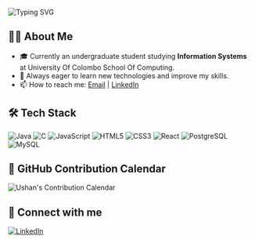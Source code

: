 ![Typing SVG](https://readme-typing-svg.demolab.com?font=Fira+Code&size=48&pause=1000&color=007396&background=00000000&width=600&lines=Hi,+I'm+Ushan)

## 👨‍💻 About Me
- 🎓 Currently an undergraduate student studying **Information Systems** at University Of Colombo School Of Computing.
- 🌱 Always eager to learn new technologies and improve my skills.
- 📫 How to reach me: [Email](mailto:ushansavindu666@gmail.com) | [LinkedIn](www.linkedin.com/in/savindu-ushan-516851259)

## 🛠 Tech Stack

<p>
  <img src="https://img.shields.io/badge/Java-007396?style=for-the-badge&logo=java&logoColor=white" alt="Java" />
  <img src="https://img.shields.io/badge/C-00599C?style=for-the-badge&logo=c&logoColor=white" alt="C" />
  <img src="https://img.shields.io/badge/JavaScript-F7DF1E?style=for-the-badge&logo=javascript&logoColor=black" alt="JavaScript" />
  <img src="https://img.shields.io/badge/HTML5-E34F26?style=for-the-badge&logo=html5&logoColor=white" alt="HTML5" />
  <img src="https://img.shields.io/badge/CSS3-1572B6?style=for-the-badge&logo=css3&logoColor=white" alt="CSS3" />
  <img src="https://img.shields.io/badge/React-61DAFB?style=for-the-badge&logo=react&logoColor=black" alt="React" />
  <img src="https://img.shields.io/badge/PostgreSQL-316192?style=for-the-badge&logo=postgresql&logoColor=white" alt="PostgreSQL" />
  <img src="https://img.shields.io/badge/MySQL-4479A1?style=for-the-badge&logo=mysql&logoColor=white" alt="MySQL" />
</p>

## 📅 GitHub Contribution Calendar

![Ushan's Contribution Calendar](https://github-readme-calendar.vercel.app/api?username=ushan&theme=github)

## 🔗 Connect with me
[![LinkedIn](https://img.shields.io/badge/-LinkedIn-blue?logo=linkedin)](https://linkedin.com/in/ushan)
